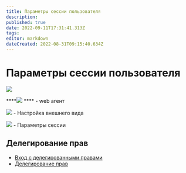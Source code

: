 ```yaml
---
title: Параметры сессии пользователя
description: 
published: true
date: 2022-09-11T17:31:41.313Z
tags: 
editor: markdown
dateCreated: 2022-08-31T09:15:40.634Z
---
```

# Параметры сессии пользователя

![](<../../../assets/image (1032).png>)

****![](<../../../assets/image (1030).png>) **** - web агент

![](<../../../assets/image (1020).png>) - Настройка внешнего вида

![](<../../../assets/image (1022).png>) - Параметры сессии

## Делегирование прав

* [Вход с делегированными правами](vkhod-s-delegirovannymi-pravami.md)
* [Делегирование прав](./#delegirovanie-prav)

